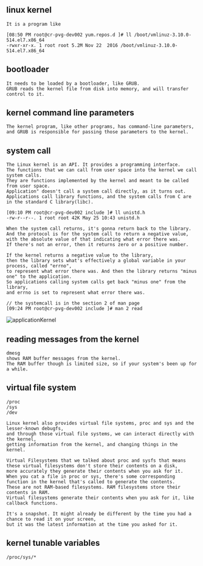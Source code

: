 linux kernel
------------
    It is a program like
    
    [08:50 PM root@cr-pvg-dev002 yum.repos.d ]# ll /boot/vmlinuz-3.10.0-514.el7.x86_64 
    -rwxr-xr-x. 1 root root 5.2M Nov 22  2016 /boot/vmlinuz-3.10.0-514.el7.x86_64

bootloader
----------    
    It needs to be loaded by a bootloader, like GRUB.
    GRUB reads the kernel file from disk into memory, and will transfer control to it.
 
kernel command line parameters
------------------------------    
    The kernel program, like other programs, has command-line parameters, 
    and GRUB is responsible for passing those parameters to the kernel. 

system call
-----------    
    The Linux kernel is an API. It provides a programming interface. 
    The functions that we can call from user space into the kernel we call system calls.
    They are functions implemented by the kernel and meant to be called from user space.
    Application" doesn't call a system call directly, as it turns out. 
    Applications call library functions, and the system calls from C are in the standard C library(libc).
    
    [09:10 PM root@cr-pvg-dev002 include ]# ll unistd.h 
    -rw-r--r--. 1 root root 42K May 25 10:43 unistd.h
 
    When the system call returns, it's gonna return back to the library. 
    And the protocol is for the system call to return a negative value, 
    with the absolute value of that indicating what error there was. 
    If there's not an error, then it returns zero or a positive number.
    
    If the kernel returns a negative value to the library, 
    then the library sets what's effectively a global variable in your process, called "errno",
    to represent what error there was. And then the library returns "minus one" to the application. 
    So applications calling system calls get back "minus one" from the library, 
    and errno is set to represent what error there was.
    
    // the systemcall is in the section 2 of man page
    [09:24 PM root@cr-pvg-dev002 include ]# man 2 read
    
![applicationKernel](https://github.com/Youcheng/ServerTuning/blob/master/LinuxBasics/applicationKernel.png) 
        
reading messages from the kernel
--------------------------------
    dmesg
    shows RAM buffer messages from the kernel.
    The RAM buffer though is limited size, so if your system's been up for a while.
    
virtual file system
-------------------
    /proc
    /sys
    /dev
    
    Linux kernel also provides virtual file systems, proc and sys and the lesser-known debugfs, 
    and through those virtual file systems, we can interact directly with the kernel, 
    getting information from the kernel, and changing things in the kernel.
    
    Virtual Filesystems that we talked about proc and sysfs that means these virtual filesystems don't store their contents on a disk, 
    more accurately they generate their contents when you ask for it. 
    When you cat a file in proc or sys, there's some corresponding function in the kernel that's called to generate the contents. 
    These are not RAM-based filesystems. RAM filesystems store their contents in RAM. 
    Virtual filesystems generate their contents when you ask for it, like callback functions.
 
    It's a snapshot. It might already be different by the time you had a chance to read it on your screen, 
    but it was the latest information at the time you asked for it.


kernel tunable variables
------------------------
    /proc/sys/*    
   
    
